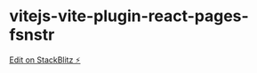 # vitejs-vite-plugin-react-pages-fsnstr

[Edit on StackBlitz ⚡️](https://stackblitz.com/edit/vitejs-vite-plugin-react-pages-fsnstr)